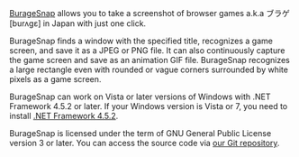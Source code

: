 [BurageSnap](https://osdn.jp/projects/buragesnap/) allows you to take a screenshot of browser games a.k.a ブラゲ [burʌgɛ] in Japan with just one click.

BurageSnap finds a window with the specified title, recognizes a game screen, and save it as a JPEG or PNG file. It can also continuously capture the game screen and save as an animation GIF file. BurageSnap recognizes a large rectangle even with rounded or vague corners surrounded by white pixels as a game screen.

BurageSnap can work on Vista or later versions of Windows with .NET Framework 4.5.2 or later. If your Windows version is Vista or 7, you need to install [.NET Framework 4.5.2](http://www.microsoft.com/ja-JP/download/details.aspx?id=42642).

BurageSnap is licensed under the term of GNU General Public License version 3 or later. You can access the source code via [our Git repository](https://osdn.jp/projects/buragesnap/scm/git/BurageSnap/).

